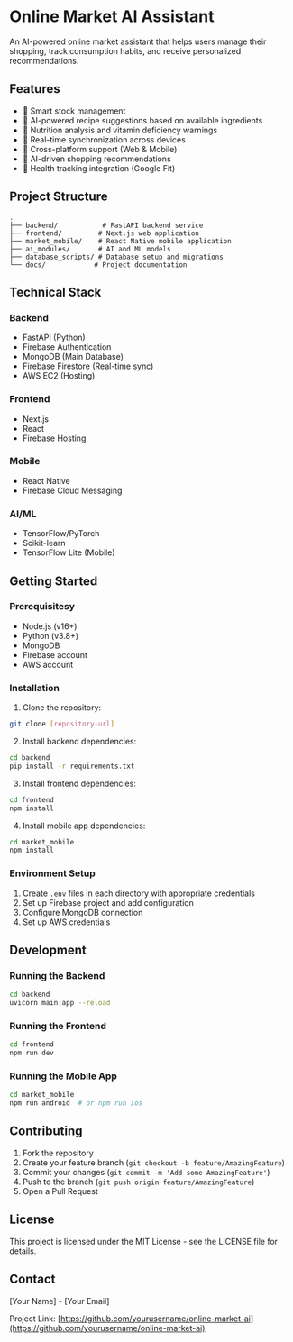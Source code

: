 # Online Market AI Assistant

An AI-powered online market assistant that helps users manage their shopping, track consumption habits, and receive personalized recommendations.

## Features

- 🛒 Smart stock management
- 📝 AI-powered recipe suggestions based on available ingredients
- 🥗 Nutrition analysis and vitamin deficiency warnings
- 🔄 Real-time synchronization across devices
- 📱 Cross-platform support (Web & Mobile)
- 🤖 AI-driven shopping recommendations
- 🏥 Health tracking integration (Google Fit)

## Project Structure

```
.
├── backend/           # FastAPI backend service
├── frontend/         # Next.js web application
├── market_mobile/    # React Native mobile application
├── ai_modules/       # AI and ML models
├── database_scripts/ # Database setup and migrations
└── docs/            # Project documentation
```

## Technical Stack

### Backend
- FastAPI (Python)
- Firebase Authentication
- MongoDB (Main Database)
- Firebase Firestore (Real-time sync)
- AWS EC2 (Hosting)

### Frontend
- Next.js
- React
- Firebase Hosting

### Mobile
- React Native
- Firebase Cloud Messaging

### AI/ML
- TensorFlow/PyTorch
- Scikit-learn
- TensorFlow Lite (Mobile)

## Getting Started

### Prerequisitesy
- Node.js (v16+)
- Python (v3.8+)
- MongoDB
- Firebase account
- AWS account

### Installation

1. Clone the repository:
```bash
git clone [repository-url]
```

2. Install backend dependencies:
```bash
cd backend
pip install -r requirements.txt
```

3. Install frontend dependencies:
```bash
cd frontend
npm install
```

4. Install mobile app dependencies:
```bash
cd market_mobile
npm install
```

### Environment Setup

1. Create `.env` files in each directory with appropriate credentials
2. Set up Firebase project and add configuration
3. Configure MongoDB connection
4. Set up AWS credentials

## Development

### Running the Backend
```bash
cd backend
uvicorn main:app --reload
```

### Running the Frontend
```bash
cd frontend
npm run dev
```

### Running the Mobile App
```bash
cd market_mobile
npm run android  # or npm run ios
```

## Contributing

1. Fork the repository
2. Create your feature branch (`git checkout -b feature/AmazingFeature`)
3. Commit your changes (`git commit -m 'Add some AmazingFeature'`)
4. Push to the branch (`git push origin feature/AmazingFeature`)
5. Open a Pull Request

## License

This project is licensed under the MIT License - see the LICENSE file for details.

## Contact

[Your Name] - [Your Email]

Project Link: [https://github.com/yourusername/online-market-ai](https://github.com/yourusername/online-market-ai) 